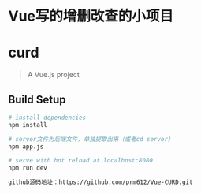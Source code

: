 # Vue写的增删改查的小项目

# curd

> A Vue.js project

## Build Setup

``` bash
# install dependencies
npm install

# server文件为后端文件，单独提取出来（或者cd server）
npm app.js

# serve with hot reload at localhost:8080
npm run dev

github源码地址：https://github.com/prm612/Vue-CURD.git
